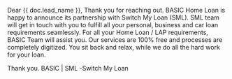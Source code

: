 Dear {{ doc.lead_name }},
Thank you for reaching out.
BASIC Home Loan is happy to announce its partnership with Switch My Loan (SML).
SML team will get in touch with you to fulfill all your personal, business and car  loan requirements seamlessly.
For all your Home Loan / LAP requirements, BASIC Team will assist you.
Our services are 100% free and processes are completely digitized.
You sit back and relax, while we do all the hard work for your loan.

Thank you.
BASIC | SML -Switch My Loan